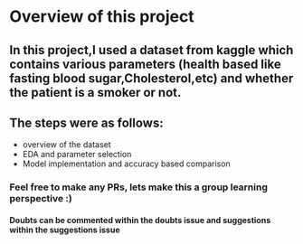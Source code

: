 # Overview of this project
## In this project,I used a dataset from kaggle which contains various parameters (health based like fasting blood sugar,Cholesterol,etc) and whether the patient is a smoker or not. 
## The steps were as follows:
 - overview of the dataset
 - EDA and parameter selection
 - Model implementation and accuracy based comparison

### Feel free to make any PRs, lets make this a group learning perspective :) 
#### Doubts can be commented within the doubts issue and suggestions within the suggestions issue
